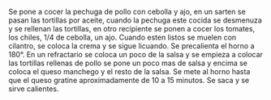 Se pone a cocer la pechuga de pollo con cebolla y ajo, en un sarten se pasan las tortillas por aceite, cuando la pechuga este cocida se desmenuza y se rellenan las tortillas, en otro recipiente se ponen a cocer los tomates, los chiles, 1/4 de cebolla, un ajo. Cuando esten listos se muelen con cilantro, se coloca la crema y se sigue licuando.
Se precalienta el horno a 180°.
En un refractario se coloca un poco de la salsa y se empieza a colocar las tortillas rellenas de pollo se pone un poco mas de salsa y encima se coloca el queso manchego y el resto de la salsa.
Se mete al horno hasta que el queso gratine aproximadamente de 10 a 15 minutos.
Se saca y se sirve calientes.
